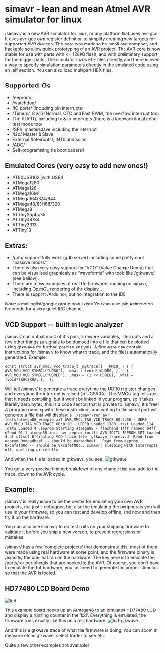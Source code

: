 simavr - lean and mean Atmel AVR simulator for linux
======

/simavr/ is a new AVR simulator for linux, or any platform that uses avr-gcc. It uses 
avr-gcc own register definition to simplify creating new targets for supported AVR 
devices. The core was made to be small and compact, and hackable so allow quick 
prototyping of an AVR project. The AVR core is now stable for use with parts 
with <= 128KB flash, and with preliminary support for the bigger parts. The 
simulator loads ELF files directly, and there is even a way to specify simulation 
parameters directly in the emulated code using an .elf section. You can also 
load multipart HEX files.

Supported IOs
--------------
* /eeprom/
* /watchdog/
* /IO ports/ (including pin interrupts)
* /Timers/, 8 &16 (Normal, CTC and Fast PWM, the overflow interrupt too)
* The /UART/, including tx & rx interrupts (there is a loopback/local echo test mode too)
* /SPI/, master/slave including the interrupt
* /i2c/ Master & Slave
* External /Interrupts/, INT0 and so on.
* /ADC/
* Self-programming (ie bootloaders!)

Emulated Cores (very easy to add new ones!)
--------------
+ AT90USB162 (with USB!)
+ ATMega1280
+ ATMega128
+ ATMega16M1
+ ATMega164/324/644
+ ATMega48/88/168/328
+ ATMega8
+ ATTiny25/45/85
+ ATTIny44/84
+ ATTiny2313
+ ATTiny13

Extras:
-------
* /gdb/ support fully work (gdb server) including some pretty cool “passive modes”.
* There is also very easy support for “VCD” (Value Change Dump) that can be visualized 
graphicaly as “waveforms” with tools like /gtkwave/ (see bellow).
* There are a few examples of real life firmwares running on simavr, including OpenGL rendering of the display…
* There is support /Arduino/, but no integration to the IDE

*Note:* a mailinglist/google group now exists 
You can also join *#simavr* on Freenode for a very quiet IRC channel.

VCD Support -- built in logic analyzer 
-----------
/simavr/ can output most of it's pins, firmware variables, interrupts and a few other
things as signals to be dumped into a file that can be plotted using gtkwave for
further, precise analysis.
A firmware can contain instructions for /simavr/ to know what to trace, and the file is
automatically generated.
Example:

`const struct avr_mmcu_vcd_trace_t _mytrace[]  _MMCU_ = {
	{ AVR_MCU_VCD_SYMBOL("UDR0"), .what = (void*)&UDR0, },	
	{ AVR_MCU_VCD_SYMBOL("UDRE0"), .mask = (1 << UDRE0), .what = (void*)&UCSR0A, },	
};`

Will tell /simavr/ to generate a trace everytime the UDR0 register changes and everytime
the interrupt is raised (in UCSR0A). The *_MMCU_* tag tells gcc that it needs compiling,
but it won't be linked in your program, so it takes literally zero bytes, this is a code
section that is private to /simavr/, it's free!
A program running with these instructions and writing to the serial port will generate
a file that will display:
`$ ./simavr/run_avr tests/atmega88_example.axf
AVR_MMCU_TAG_VCD_TRACE 00c6:00 - UDR0
AVR_MMCU_TAG_VCD_TRACE 00c0:20 - UDRE0
Loaded 1780 .text
Loaded 114 .data
Loaded 4 .eeprom
Starting atmega88 - flashend 1fff ramend 04ff e2end 01ff
atmega88 init
avr_eeprom_ioctl: AVR_IOCTL_EEPROM_SET Loaded 4 at offset 0
Creating VCD trace file 'gtkwave_trace.vcd'
Read from eeprom 0xdeadbeef -- should be 0xdeadbeef..
Read from eeprom 0xcafef00d -- should be 0xcafef00d..
simavr: sleeping with interrupts off, quitting gracefully`

And when the file is loaded in gtkwave, you see:
![gtkwave](https://github.com/buserror-uk/simavr/raw/master/doc/img/gtkwave1.png)

You get a very precise timing breakdown of any change that you add to the trace, down
to the AVR cycle. 

Example:
--------
/simavr/ is really made to be the center for emulating your own AVR projects, not just
a debugger, but also the emulating the peripherals you will use in your firmware, so 
you can test and develop offline, and now and then try it on the hardware.

You can also use /simavr/ to do test units on your shipping firmware to validate it
before you ship a new version, to prevent regressions or mistakes.

/simavr/ has a few 'complete projects/ that demonstrate this, most of them were made
using real hardware at some point, and the firmware binary is /exactly/ the one that
ran on the hardware. The key here is to emulate the /parts/ or peripherals that
are hooked to the AVR. Of course, you don't have to emulate the full hardware, you just
need to generate the proper stimulus so that the AVR is fooled.

HD77480 LCD Board Demo
----------------------
![lcd](https://github.com/buserror-uk/simavr/raw/master/doc/img/hd77480.png)

This example board hooks up an Atmega48 to an emulated HD77480 LCD and display a running
counter in the 'lcd'. Everything is emulated, the firmware runs exactly like this
on a real hardware.
![lcd-gtkwave](https://github.com/buserror-uk/simavr/raw/master/doc/img/hd77480.png)

And this is a gtkwave trace of what the firmware is doing. You can zoom in, measure etc
in gtkwave, select trades to see etc.

Quite a few other examples are available!

